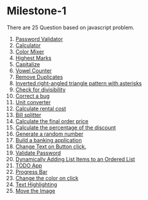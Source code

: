 # Milestone-1
There are 25 Question based on javascript problem.
1. [Password Validator](https://er-ram-anuj.github.io/Password-Validator/)
2. [Calculator](https://er-ram-anuj.github.io/Simple-Calculator/)
3. [Color Mixer](https://er-ram-anuj.github.io/color-mixer/)
4. [Highest Marks](https://er-ram-anuj.github.io/Highest-Marks-calculator/)
5. [Capitalize](https://er-ram-anuj.github.io/Capitalized-First-letter/)
6. [Vowel Counter](https://er-ram-anuj.github.io/Vowel-Counter/)
7. [Remove Duplicates](https://er-ram-anuj.github.io/Remove-Duplicate-From-Cart/)
8. [Inverted right-angled triangle pattern with asterisks](https://er-ram-anuj.github.io/Triangle-Pattern/)
9. [Check for divisibility](https://er-ram-anuj.github.io/Check-For-Divisibility/)
10. [Correct a bug](https://er-ram-anuj.github.io/Correct-a-E-Cart-bug/)
11. [Unit converter](https://er-ram-anuj.github.io/Unit-Convertor/)
12. [Calculate rental cost]()
13. [Bill splitter]()
14. [Calculate the final order price]()
15. [Calculate the percentage of the discount]()
16. [Generate a random number]()
17. [Build a banking application]()
18. [Change Text on Button click.]()
19. [Validate Password]()
20. [Dynamically Adding List Items to an Ordered List]()
21. [TODO App](https://er-ram-anuj.github.io/To-Do-App/)
22. [Progress Bar]()
23. [Change the color on click]()
24. [Text Highlighting](https://er-ram-anuj.github.io/Highlight-Text/)
25. [Move the Image]()
